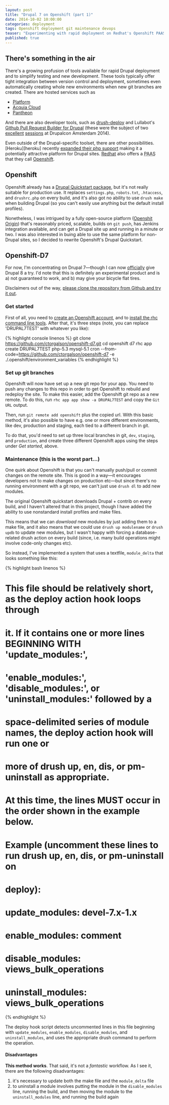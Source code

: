 ```yaml
---
layout: post
title: "Drupal 7 on Openshift (part 1)"
date: 2014-10-02 10:00:00
categories: deployment
tags: Openshift deployment git maintenance devops
teaser: "Experimenting with rapid deployment on Redhat's Openshift PAAS"
published: true
---
```


## There's something in  the air

There's a growing profusion of tools available for rapid Drupal
deployment and to simplify testing and new development. These tools
typically offer tight integration between version control and
deployment, sometimes even automatically creating whole new environments
when new git branches are created. There are hosted
services such as

* [Platform][platform]
* [Acquia Cloud][acquiacloud]
* [Pantheon][getpantheon]

And there are also developer tools, such as [drush-deploy][drushdeploy] and
Lullabot's [Github Pull Request Builder for Drupal][pullrequestbuilder]
(these were the subject of two [excellent][drushdeploysession] [sessions][pullrequestbuilder] at Drupalcon
Amsterdam 2014).

Even outside of the Drupal-specific toolset, there are other
possibilities. [Heroku][heroku] recently [expanded their php
support][herokuphp] making it a potentially attractive platform for
Drupal sites. [Redhat][redhat] also offers a <abbr title="Platform as a
Service">PAAS</abbr> that they call [Openshift][openshift].

## Openshift

Openshift already has a [Drupal Quickstart package][drupalquickstart], but it's
not really suitable for production use. It replaces `settings.php`,
`robots.txt`, `.htaccess`, and `drushrc.php` on every build, and it's also
got no ability to use `drush make` when building Drupal (so you can't
easily use anything but the default install profiles).

Nonetheless, I was intrigued by a fully open-source platform ([Openshit
Origin][openshiftorigin]) that's
reasonably priced, scalable, builds on `git push`, has Jenkins
integration available, and can get a Drupal site up and running in a
minute or two. I was also interested in buing able to use the same
platform for non-Drupal sites, so I decided to rewrite Openshift's
Drupal Quickstart.

## Openshift-D7

For now, I'm concentrating on Drupal 7&mdash;though I can now
[officially][drupal8beta] give Drupal 8 a try. I'd note that this is
definitely an experimental product and is a) not guaranteed to work, and
b) may give your bicycle flat tires.

Disclaimers out of the way, [please clone the repository from Github and try it out][openshiftd7].

### Get started

First of all, you need to [create an Openshift account][openshift], and to [install the rhc
command line tools][rhccommandline]. After that, it's three steps (note,
you can replace 'DRUPAL7TEST' with whatever you like):

{% highlight console linenos %}
git clone https://github.com/ctorgalson/openshift-d7.git
cd openshift d7
rhc app create DRUPAL7TEST php-5.3 mysql-5.1 cron --from-code=https://github.com/ctorgalson/openshift-d7 -e ./.openshift/environment_variables
{% endhighlight %}

### Set up git branches

Openshift will now have set up a new git repo for your app. You need to
push any changes to this repo in order to get Openshift to rebuild and
redeploy the site. To make this easier, add the Openshift git repo as a
new remote. To do this, run `rhc app app show -a DRUPAL7TEST` and copy
the `Git URL` output.

Then, run `git remote add openshift` plus the copied url. With this
basic method, it's also possible to have e.g. one or more different
environments, like dev, production and staging, each tied to a different
branch in git.

To do that, you'd need to set up three local branches in
git, `dev`, `staging`, and `production`, and create three different
Openshift apps using the steps under *Get started*, above.

### Maintenance (this is the worst part&hellip;)

One quirk about Openshift is that you can't manually push/pull or commit
changes on the remote site. This is good in a way&mdash;it encourages
developers not to make changes on production etc&mdash;but since there's
no running environment with a git repo, we can't just use `drush dl` to
add new modules.

The original Openshift quickstart downloads Drupal + contrib on every
build, and I haven't altered that in this project, though I have added
the ability to use nonstandard install profiles and make files.

This means that we can *download* new modules by just adding them to a
make file, and it also means that we could use `drush up modulename` or
`drush updb` to update new modules, but I wasn't happy with forcing a
database-related drush action on every build (since, i.e. many build
operations might involve code-only changes etc).

So instead, I've implemented a system that uses a textfile,
`module_delta` that looks something like this:

{% highlight bash linenos %}
# This file should be relatively short, as the deploy action hook loops through
# it. If it contains one or more lines BEGINNING WITH 'update_modules:',
# 'enable_modules:', 'disable_modules:', or 'uninstall_modules:' followed by a
# space-delimited series of module names, the deploy action hook will run one or
# more of drush up, en, dis, or pm-uninstall as appropriate.
#
# At this time, the lines MUST occur in the order shown in the example below.
#
# Example (uncomment these lines to run drush up, en, dis, or pm-uninstall on
# deploy):
#
# update_modules: devel-7.x-1.x
# enable_modules: comment
# disable_modules: views_bulk_operations
# uninstall_modules: views_bulk_operations
{% endhighlight %}

The deploy hook script detects uncommented lines in this file beginning
with `update_modules`, `enable_modules`, `disable_modules`, and
`uninstall_modules`, and uses the appropriate drush command to perform
the operation.

#### Disadvantages

**This method works**. That said, it's not a *fantastic* workflow. As I
see it, there are the following disadvantages:

1. it's necessary to update both the make file and the `module_delta` file
2. to uninstall a module involves putting the module in the
   `disable_modules` line, running the build, and then moving the module
   to the `uninstall_modules` line, and running the build again

[platform]:             https://platform.sh/
[acquiacloud]:          https://www.acquia.com/products-services/acquia-cloud/
[getpantheon]:          https://www.getpantheon.com/
[drushdeploy]:          https://github.com/xforty/drush-deploy/
[drushdeploysession]:   https://amsterdam2014.drupal.org/session/deploying-your-sites-drush
[pullrequestbuilder]:   https://github.com/Lullabot/jenkins_github_drupal/
[pullrequestsession]:   https://amsterdam2014.drupal.org/session/github-pull-request-builder-drupal/
[herokuphp]:            https://blog.heroku.com/archives/2014/4/29/introducing_the_new_php_on_heroku/
[redhat]:               http://www.redhat.com/en/
[openshift]:            https://www.openshift.com/
[drupalquickstart]:     https://github.com/openshift/drupal-quickstart/
[openshiftorigin]:      https://openshift.github.io/
[drupal8beta]:          https://www.drupal.org/drupal-8.0.0-beta1
[openshiftd7]:          https://github.com/ctorgalson/openshift-d7
[rhccommandline]:       https://www.openshift.com/developers/rhc-client-tools-install
